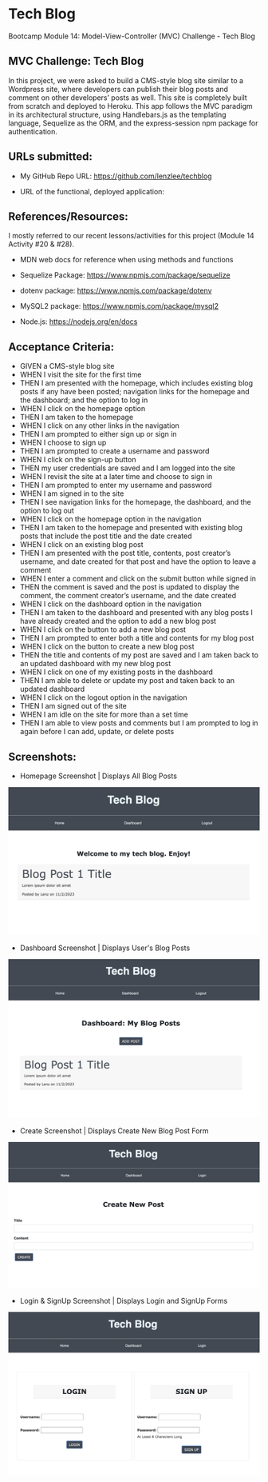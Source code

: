 # Tech Blog
Bootcamp Module 14: Model-View-Controller (MVC) Challenge - Tech Blog

## MVC Challenge: Tech Blog
In this project, we were asked to build a CMS-style blog site similar to a Wordpress site, where developers can publish their blog posts and comment on other developers’ posts as well. This site is completely built from scratch and deployed to Heroku. This app follows the MVC paradigm in its architectural structure, using Handlebars.js as the templating language, Sequelize as the ORM, and the express-session npm package for authentication.

## URLs submitted:

* My GitHub Repo URL: https://github.com/lenzlee/techblog 

* URL of the functional, deployed application: 

## References/Resources:

I mostly referred to our recent lessons/activities for this project (Module 14 Activity #20 & #28).

* MDN web docs for reference when using methods and functions

* Sequelize Package: https://www.npmjs.com/package/sequelize

* dotenv package: https://www.npmjs.com/package/dotenv

* MySQL2 package: https://www.npmjs.com/package/mysql2

* Node.js: https://nodejs.org/en/docs


## Acceptance Criteria:

* GIVEN a CMS-style blog site
* WHEN I visit the site for the first time
* THEN I am presented with the homepage, which includes existing blog posts if any have been posted; navigation links for the homepage and the dashboard; and the option to log in
* WHEN I click on the homepage option
* THEN I am taken to the homepage
* WHEN I click on any other links in the navigation
* THEN I am prompted to either sign up or sign in
* WHEN I choose to sign up
* THEN I am prompted to create a username and password
* WHEN I click on the sign-up button
* THEN my user credentials are saved and I am logged into the site
* WHEN I revisit the site at a later time and choose to sign in
* THEN I am prompted to enter my username and password
* WHEN I am signed in to the site
* THEN I see navigation links for the homepage, the dashboard, and the option to log out
* WHEN I click on the homepage option in the navigation
* THEN I am taken to the homepage and presented with existing blog posts that include the post title and the date created
* WHEN I click on an existing blog post
* THEN I am presented with the post title, contents, post creator’s username, and date created for that post and have the option to leave a comment
* WHEN I enter a comment and click on the submit button while signed in
* THEN the comment is saved and the post is updated to display the comment, the comment creator’s username, and the date created
* WHEN I click on the dashboard option in the navigation
* THEN I am taken to the dashboard and presented with any blog posts I have already created and the option to add a new blog post
* WHEN I click on the button to add a new blog post
* THEN I am prompted to enter both a title and contents for my blog post
* WHEN I click on the button to create a new blog post
* THEN the title and contents of my post are saved and I am taken back to an updated dashboard with my new blog post
* WHEN I click on one of my existing posts in the dashboard
* THEN I am able to delete or update my post and taken back to an updated dashboard
* WHEN I click on the logout option in the navigation
* THEN I am signed out of the site
* WHEN I am idle on the site for more than a set time
* THEN I am able to view posts and comments but I am prompted to log in again before I can add, update, or delete posts

## Screenshots:

* Homepage Screenshot | Displays All Blog Posts

![Homepage Screenshot | Displays All Blog Posts](./assets/screenshot-homepage.png)

* Dashboard Screenshot | Displays User's Blog Posts

![Dashboard Screenshot | Displays User's Blog Posts](./assets/screenshot-dashboard.png)

* Create Screenshot | Displays Create New Blog Post Form

![Create Screenshot | Displays Create New Blog Post Form](./assets/screenshot-createnewpost.png)

* Login & SignUp Screenshot | Displays Login and SignUp Forms

![Login & SignUp Screenshot | Displays Login and SignUp Forms](./assets/screenshot-login.png)


